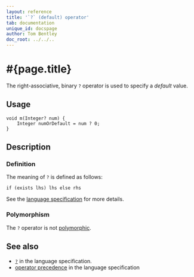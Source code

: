 ```yaml
---
layout: reference
title: '`?` (default) operator'
tab: documentation
unique_id: docspage
author: Tom Bentley
doc_root: ../../..
---
```


# #{page.title}

The right-associative, binary `?` operator is used to specify a *default* value.

## Usage 

<!-- try: -->
    void m(Integer? num) {
        Integer numOrDefault = num ? 0;
    }

## Description

### Definition

The meaning of `?` is defined as follows:

<!-- check:none -->
<!-- try: -->
    if (exists lhs) lhs else rhs

See the [language specification](#{site.urls.spec_current}#nullvalues) for more details.

### Polymorphism

The `?` operator is not [polymorphic](#{page.doc_root}/reference/operator/operator-polymorphism). 


## See also

* [`?`](#{site.urls.spec_current}#nullvalues) in the language specification.
* [operator precedence](#{site.urls.spec_current}#operatorprecedence) in the 
  language specification
